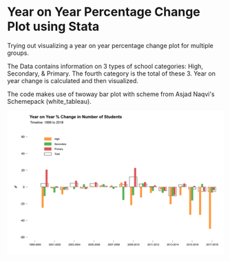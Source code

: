 # Year on Year Percentage Change Plot using Stata

Trying out visualizing a year on year percentage change plot for multiple groups.

The Data contains information on 3 types of school categories: High, Secondary, & Primary. The fourth category is the total of these 3. Year on year change is
calculated and then visualized.

The code makes use of twoway bar plot with scheme from Asjad Naqvi's Schemepack (white_tableau).

![alt text](https://github.com/fahad-mirza/yoy_percent_change_stata/raw/main/YOY_pct_chg_student.png?raw=true)
